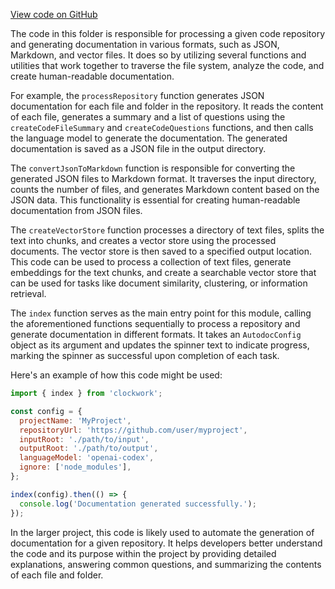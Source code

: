 [View code on GitHub](https://github.com/context-labs/autodoc/tree/master/.autodoc/docs/json/src/cli/commands/index)

The code in this folder is responsible for processing a given code repository and generating documentation in various formats, such as JSON, Markdown, and vector files. It does so by utilizing several functions and utilities that work together to traverse the file system, analyze the code, and create human-readable documentation.

For example, the `processRepository` function generates JSON documentation for each file and folder in the repository. It reads the content of each file, generates a summary and a list of questions using the `createCodeFileSummary` and `createCodeQuestions` functions, and then calls the language model to generate the documentation. The generated documentation is saved as a JSON file in the output directory.

The `convertJsonToMarkdown` function is responsible for converting the generated JSON files to Markdown format. It traverses the input directory, counts the number of files, and generates Markdown content based on the JSON data. This functionality is essential for creating human-readable documentation from JSON files.

The `createVectorStore` function processes a directory of text files, splits the text into chunks, and creates a vector store using the processed documents. The vector store is then saved to a specified output location. This code can be used to process a collection of text files, generate embeddings for the text chunks, and create a searchable vector store that can be used for tasks like document similarity, clustering, or information retrieval.

The `index` function serves as the main entry point for this module, calling the aforementioned functions sequentially to process a repository and generate documentation in different formats. It takes an `AutodocConfig` object as its argument and updates the spinner text to indicate progress, marking the spinner as successful upon completion of each task.

Here's an example of how this code might be used:

```javascript
import { index } from 'clockwork';

const config = {
  projectName: 'MyProject',
  repositoryUrl: 'https://github.com/user/myproject',
  inputRoot: './path/to/input',
  outputRoot: './path/to/output',
  languageModel: 'openai-codex',
  ignore: ['node_modules'],
};

index(config).then(() => {
  console.log('Documentation generated successfully.');
});
```

In the larger project, this code is likely used to automate the generation of documentation for a given repository. It helps developers better understand the code and its purpose within the project by providing detailed explanations, answering common questions, and summarizing the contents of each file and folder.
